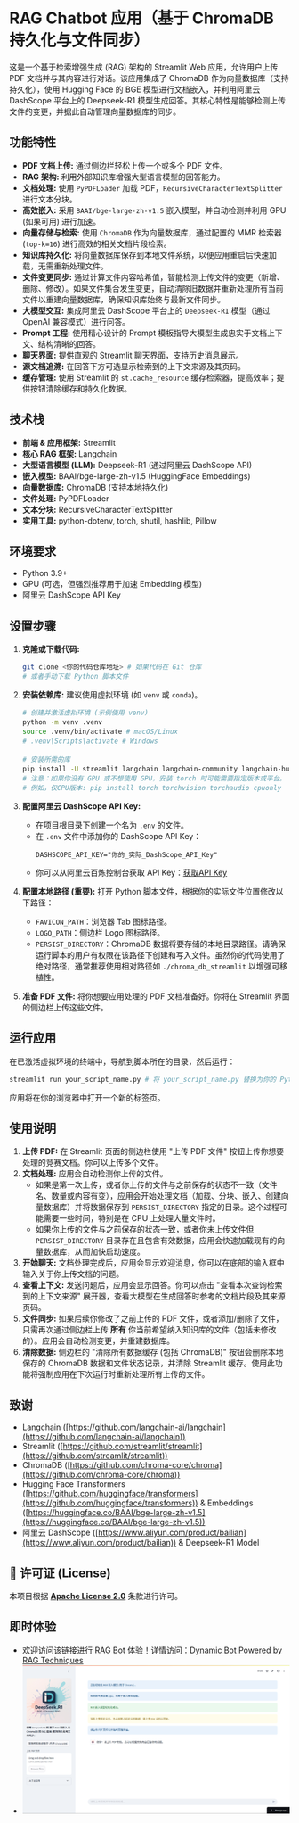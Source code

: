 # RAG Chatbot 应用（基于 ChromaDB 持久化与文件同步）

这是一个基于检索增强生成 (RAG) 架构的 Streamlit Web 应用，允许用户上传 PDF 文档并与其内容进行对话。该应用集成了 ChromaDB 作为向量数据库（支持持久化），使用 Hugging Face 的 BGE 模型进行文档嵌入，并利用阿里云 DashScope 平台上的 Deepseek-R1 模型生成回答。其核心特性是能够检测上传文件的变更，并据此自动管理向量数据库的同步。

## 功能特性

*   **PDF 文档上传:** 通过侧边栏轻松上传一个或多个 PDF 文件。
*   **RAG 架构:** 利用外部知识库增强大型语言模型的回答能力。
*   **文档处理:** 使用 `PyPDFLoader` 加载 PDF，`RecursiveCharacterTextSplitter` 进行文本分块。
*   **高效嵌入:** 采用 `BAAI/bge-large-zh-v1.5` 嵌入模型，并自动检测并利用 GPU (如果可用) 进行加速。
*   **向量存储与检索:** 使用 `ChromaDB` 作为向量数据库，通过配置的 MMR 检索器 (`top-k=16`) 进行高效的相关文档片段检索。
*   **知识库持久化:** 将向量数据库保存到本地文件系统，以便应用重启后快速加载，无需重新处理文件。
*   **文件变更同步:** 通过计算文件内容哈希值，智能检测上传文件的变更（新增、删除、修改）。如果文件集合发生变更，自动清除旧数据并重新处理所有当前文件以重建向量数据库，确保知识库始终与最新文件同步。
*   **大模型交互:** 集成阿里云 DashScope 平台上的 `Deepseek-R1` 模型（通过 OpenAI 兼容模式）进行问答。
*   **Prompt 工程:** 使用精心设计的 Prompt 模板指导大模型生成忠实于文档上下文、结构清晰的回答。
*   **聊天界面:** 提供直观的 Streamlit 聊天界面，支持历史消息展示。
*   **源文档追溯:** 在回答下方可选显示检索到的上下文来源及其页码。
*   **缓存管理:** 使用 Streamlit 的 `st.cache_resource` 缓存检索器，提高效率；提供按钮清除缓存和持久化数据。

## 技术栈

*   **前端 & 应用框架:** Streamlit
*   **核心 RAG 框架:** Langchain
*   **大型语言模型 (LLM):** Deepseek-R1 (通过阿里云 DashScope API)
*   **嵌入模型:** BAAI/bge-large-zh-v1.5 (HuggingFace Embeddings)
*   **向量数据库:** ChromaDB (支持本地持久化)
*   **文件处理:** PyPDFLoader
*   **文本分块:** RecursiveCharacterTextSplitter
*   **实用工具:** python-dotenv, torch, shutil, hashlib, Pillow

## 环境要求

*   Python 3.9+
*   GPU (可选，但强烈推荐用于加速 Embedding 模型)
*   阿里云 DashScope API Key

## 设置步骤

1.  **克隆或下载代码:**
    ```bash
    git clone <你的代码仓库地址> # 如果代码在 Git 仓库
    # 或者手动下载 Python 脚本文件
    ```

2.  **安装依赖库:**
    建议使用虚拟环境 (如 `venv` 或 `conda`)。
    ```bash
    # 创建并激活虚拟环境 (示例使用 venv)
    python -m venv .venv
    source .venv/bin/activate # macOS/Linux
    # .venv\Scripts\activate # Windows

    # 安装所需的库
    pip install -U streamlit langchain langchain-community langchain-huggingface langchain-openai chromadb python-dotenv torch Pillow
    # 注意：如果你没有 GPU 或不想使用 GPU，安装 torch 时可能需要指定版本或平台。
    # 例如，仅CPU版本: pip install torch torchvision torchaudio cpuonly
    ```

3.  **配置阿里云 DashScope API Key:**
    *   在项目根目录下创建一个名为 `.env` 的文件。
    *   在 `.env` 文件中添加你的 DashScope API Key：
        ```dotenv
        DASHSCOPE_API_KEY="你的_实际_DashScope_API_Key"
        ```
    *   你可以从阿里云百炼控制台获取 API Key：[获取API Key](https://help.aliyun.com/zh/model-studio/developer-reference/get-api-key)

4.  **配置本地路径 (重要):**
    打开 Python 脚本文件，根据你的实际文件位置修改以下路径：
    *   `FAVICON_PATH`：浏览器 Tab 图标路径。
    *   `LOGO_PATH`：侧边栏 Logo 图标路径。
    *   `PERSIST_DIRECTORY`：ChromaDB 数据将要存储的本地目录路径。请确保运行脚本的用户有权限在该路径下创建和写入文件。虽然你的代码使用了绝对路径，通常推荐使用相对路径如 `./chroma_db_streamlit` 以增强可移植性。

5.  **准备 PDF 文件:**
    将你想要应用处理的 PDF 文档准备好。你将在 Streamlit 界面的侧边栏上传这些文件。

## 运行应用

在已激活虚拟环境的终端中，导航到脚本所在的目录，然后运行：

```bash
streamlit run your_script_name.py # 将 your_script_name.py 替换为你的 Python 文件名
```

应用将在你的浏览器中打开一个新的标签页。

## 使用说明

1.  **上传 PDF:** 在 Streamlit 页面的侧边栏使用 "上传 PDF 文件" 按钮上传你想要处理的竞赛文档。你可以上传多个文件。
2.  **文档处理:** 应用会自动检测你上传的文件。
    *   如果是第一次上传，或者你上传的文件与之前保存的状态不一致（文件名、数量或内容有变），应用会开始处理文档（加载、分块、嵌入、创建向量数据库）并将数据保存到 `PERSIST_DIRECTORY` 指定的目录。这个过程可能需要一些时间，特别是在 CPU 上处理大量文件时。
    *   如果你上传的文件与之前保存的状态一致，或者你未上传文件但 `PERSIST_DIRECTORY` 目录存在且包含有效数据，应用会快速加载现有的向量数据库，从而加快启动速度。
3.  **开始聊天:** 文档处理完成后，应用会显示欢迎消息，你可以在底部的输入框中输入关于你上传文档的问题。
4.  **查看上下文:** 发送问题后，应用会显示回答。你可以点击 "查看本次查询检索到的上下文来源" 展开器，查看大模型在生成回答时参考的文档片段及其来源页码。
5.  **文件同步:** 如果后续你修改了之前上传的 PDF 文件，或者添加/删除了文件，只需再次通过侧边栏上传 **所有** 你当前希望纳入知识库的文件（包括未修改的）。应用会自动检测变更，并重建数据库。
6.  **清除数据:** 侧边栏的 "清除所有数据缓存 (包括 ChromaDB)" 按钮会删除本地保存的 ChromaDB 数据和文件状态记录，并清除 Streamlit 缓存。使用此功能将强制应用在下次运行时重新处理所有上传的文件。


## 致谢

*   Langchain ([https://github.com/langchain-ai/langchain](https://github.com/langchain-ai/langchain))
*   Streamlit ([https://github.com/streamlit/streamlit](https://github.com/streamlit/streamlit))
*   ChromaDB ([https://github.com/chroma-core/chroma](https://github.com/chroma-core/chroma))
*   Hugging Face Transformers ([https://github.com/huggingface/transformers](https://github.com/huggingface/transformers)) & Embeddings ([https://huggingface.co/BAAI/bge-large-zh-v1.5](https://huggingface.co/BAAI/bge-large-zh-v1.5))
*   阿里云 DashScope ([https://www.aliyun.com/product/bailian](https://www.aliyun.com/product/bailian)) & Deepseek-R1 Model

## 📄 许可证 (License)

本项目根据 **[Apache License 2.0](https://www.apache.org/licenses/LICENSE-2.0)** 条款进行许可。

## 即时体验
* 欢迎访问该链接进行 RAG Bot 体验！详情访问：[Dynamic Bot Powered by RAG Techniques](https://dynamic-bot-powered-by-rag-techniques.streamlit.app/)
*  ![Alt text](https://github.com/Erikline/Dynamic-Bot-Powered-by-RAG-Techniques/blob/main/Streamlit%20Web.png)

